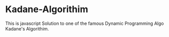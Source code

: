 # Kadane-Algorithim
This is javascript Solution to one of the famous Dynamic Programming Algo Kadane's Algorithim.
